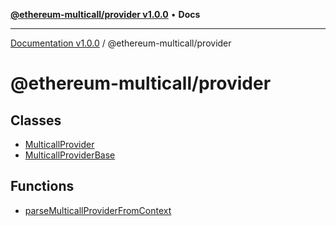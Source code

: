 [**@ethereum-multicall/provider v1.0.0**](README.md) • **Docs**

***

[Documentation v1.0.0](../../packages.md) / @ethereum-multicall/provider

# @ethereum-multicall/provider

## Classes

- [MulticallProvider](classes/MulticallProvider.md)
- [MulticallProviderBase](classes/MulticallProviderBase.md)

## Functions

- [parseMulticallProviderFromContext](functions/parseMulticallProviderFromContext.md)
